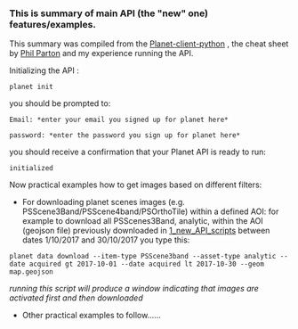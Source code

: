 ### This is summary of main API (the "new" one) features/examples.

This summary was compiled from the [Planet-client-python](https://planetlabs.github.io/planet-client-python/index.html) , the cheat sheet by [Phil Parton](https://github.com/pparton/planet-satellite-analysis/blob/master/PlanetApiCheatSheet.md) and my experience running the API. 

Initializing the API :

`planet init`

you should be prompted to:

```
Email: *enter your email you signed up for planet here*

password: *enter the password you sign up for planet here*

```

you should receive a confirmation that your Planet API is ready to run:

`initialized`

Now practical examples how to get images based on different filters:

- For downloading planet scenes images (e.g. PSScene3Band/PSScene4band/PSOrthoTile) within a defined AOI: for example to download all PSScenes3Band, analytic, within the AOI (geojson file) previously downloaded in [1_new_API_scripts](1_new_API_scripts/map.geojson) between dates 1/10/2017 and 30/10/2017 you type this:

`planet data download --item-type PSScene3band --asset-type analytic --date acquired gt 2017-10-01 --date acquired lt 2017-10-30 --geom map.geojson`

*running this script will produce a window indicating that images are activated first and then downloaded* 

- Other practical examples to follow...... 
